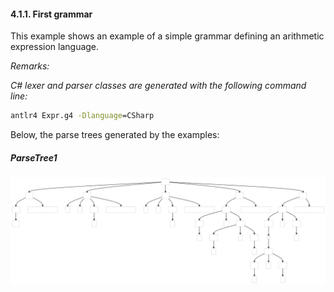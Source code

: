 ﻿#### 4.1.1. First grammar

This example shows an example of a simple grammar defining an arithmetic expression language.

_Remarks:_

_C# lexer and parser classes are generated with the following command line:_

```bat
antlr4 Expr.g4 -Dlanguage=CSharp
```

Below, the parse trees generated by the examples:

##### ParseTree1
![ParseTree1](.resources/ParseTree1.svg "ParseTree1")
